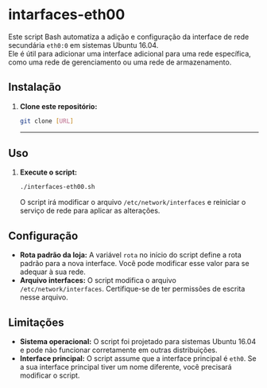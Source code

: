# intarfaces-eth00

Este script Bash automatiza a adição e configuração da interface de rede secundária `eth0:0` em sistemas Ubuntu 16.04.   
Ele é útil para adicionar uma interface adicional para uma rede específica, como uma rede de gerenciamento ou uma rede de armazenamento.

## Instalação

1. **Clone este repositório:**
   ```bash
   git clone [URL]
   ```
   ___
## Uso

1. **Execute o script:**
   ```bash
   ./interfaces-eth00.sh
   ```
   O script irá modificar o arquivo `/etc/network/interfaces` e reiniciar o serviço de rede para aplicar as alterações.

## Configuração

* **Rota padrão da loja:** A variável `rota` no início do script define a rota padrão para a nova interface. Você pode modificar esse valor para se adequar à sua rede.
* **Arquivo interfaces:** O script modifica o arquivo `/etc/network/interfaces`. Certifique-se de ter permissões de escrita nesse arquivo.

## Limitações

* **Sistema operacional:** O script foi projetado para sistemas Ubuntu 16.04 e pode não funcionar corretamente em outras distribuições.
* **Interface principal:** O script assume que a interface principal é `eth0`. Se a sua interface principal tiver um nome diferente, você precisará modificar o script.
